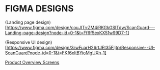 # FIGMA DESIGNS

(Landing page design)[https://www.figma.com/design/couJITrrZM4iRKGkGSITdw/ScanGuard---Landing-page-design?node-id=0-1&t=Ff6f5exKX51w99D7-1]

(Responsive UI design)[https://www.figma.com/design/3rwFuarH26rtJEt35FIjtp/Responsive--UI-ScanGuard?node-id=0-1&t=FKf6xltBYioMgUXh-1]

[Product Overview Screens ](https://www.figma.com/design/hQo5SlzXDcyOgXH7fGaGsg/ScanGuard-Product-overview-screens?node-id=0-1&t=BfXZvClReUj3d9nm-1)